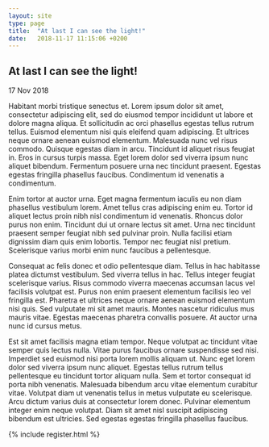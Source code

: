 ```yaml
---
layout: site
type: page
title:  "At last I can see the light!"
date:   2018-11-17 11:15:06 +0200
---
```

<div class="post-title">
<h2>At last I can see the light!</h2>
<p class="date">17 Nov 2018</p>
</div>

<div class="text-conteiner">
<p>Habitant morbi tristique senectus et. Lorem ipsum dolor sit amet, consectetur adipiscing elit, sed do eiusmod tempor incididunt ut labore et dolore magna aliqua. Et sollicitudin ac orci phasellus egestas tellus rutrum tellus. Euismod elementum nisi quis eleifend quam adipiscing. Et ultrices neque ornare aenean euismod elementum. Malesuada nunc vel risus commodo. Quisque egestas diam in arcu. Tincidunt id aliquet risus feugiat in. Eros in cursus turpis massa. Eget lorem dolor sed viverra ipsum nunc aliquet bibendum. Fermentum posuere urna nec tincidunt praesent. Egestas egestas fringilla phasellus faucibus. Condimentum id venenatis a condimentum.</p>

<p>Enim tortor at auctor urna. Eget magna fermentum iaculis eu non diam phasellus vestibulum lorem. Amet tellus cras adipiscing enim eu. Tortor id aliquet lectus proin nibh nisl condimentum id venenatis. Rhoncus dolor purus non enim. Tincidunt dui ut ornare lectus sit amet. Urna nec tincidunt praesent semper feugiat nibh sed pulvinar proin. Nulla facilisi etiam dignissim diam quis enim lobortis. Tempor nec feugiat nisl pretium. Scelerisque varius morbi enim nunc faucibus a pellentesque.</p>

<p>Consequat ac felis donec et odio pellentesque diam. Tellus in hac habitasse platea dictumst vestibulum. Sed viverra tellus in hac. Tellus integer feugiat scelerisque varius. Risus commodo viverra maecenas accumsan lacus vel facilisis volutpat est. Purus non enim praesent elementum facilisis leo vel fringilla est. Pharetra et ultrices neque ornare aenean euismod elementum nisi quis. Sed vulputate mi sit amet mauris. Montes nascetur ridiculus mus mauris vitae. Egestas maecenas pharetra convallis posuere. At auctor urna nunc id cursus metus.</p>

<p>Est sit amet facilisis magna etiam tempor. Neque volutpat ac tincidunt vitae semper quis lectus nulla. Vitae purus faucibus ornare suspendisse sed nisi. Imperdiet sed euismod nisi porta lorem mollis aliquam ut. Nunc eget lorem dolor sed viverra ipsum nunc aliquet. Egestas tellus rutrum tellus pellentesque eu tincidunt tortor aliquam nulla. Sem et tortor consequat id porta nibh venenatis. Malesuada bibendum arcu vitae elementum curabitur vitae. Volutpat diam ut venenatis tellus in metus vulputate eu scelerisque. Arcu dictum varius duis at consectetur lorem donec. Pulvinar elementum integer enim neque volutpat. Diam sit amet nisl suscipit adipiscing bibendum est ultricies. Sed egestas egestas fringilla phasellus faucibus.</p>
</div>

{% include register.html %}
